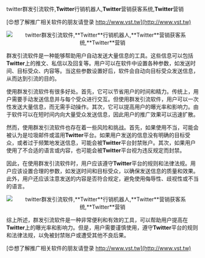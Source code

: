 twitter群发引流软件,**Twitter**行销机器人,**Twitter**营销获客系统,**Twitter**营销

[😍想了解推广相关软件的朋友请登录 http://www.vst.tw](http://www.vst.tw)

 <center><img src="https://vst.tw/MP4/tuiguang/png/0.png" alt="twitter群发引流软件,**Twitter**行销机器人,**Twitter**营销获客系统,**Twitter**营销"></center>

群发引流软件是一种能够帮助用户自动发送大量信息的工具。这些信息可以包括**Twitter**上的推文、私信以及回复等。用户可以在软件中设置各种参数，如发送时间、目标受众、内容等。当这些参数设置好后，软件会自动向目标受众发送信息，从而达到引流的目的。

使用群发引流软件有很多好处。首先，它可以节省用户的时间和精力。传统上，用户需要手动发送信息并与每个受众进行交互。但使用群发引流软件，用户可以一次性发送大量信息，而无需手动操作。其次，它可以提高用户的曝光率和影响力。由于软件可以在短时间内向大量受众发送信息，因此用户的推广效果可以迅速扩散。

然而，使用群发引流软件也存在着一些风险和挑战。首先，如果使用不当，可能会被认为是垃圾邮件或滥用**Twitter**平台。如果用户发送的信息没有明确的目标受众，或者过于频繁地发送信息，可能会被**Twitter**平台封禁账户。其次，如果用户使用了不合适的语言或内容，也可能会被**Twitter**平台视为违反规定而封禁。

因此，在使用群发引流软件时，用户应该遵守**Twitter**平台的规则和法律法规。用户应该设置合理的参数，如发送时间和目标受众，以确保发送信息的质量和效果。此外，用户还应该注意发送的内容是否符合规定，避免使用侮辱性、歧视性或不当的语言。

 <center><img src="https://vst.tw/MP4/tuiguang/png/0.png" alt="twitter群发引流软件,**Twitter**行销机器人,**Twitter**营销获客系统,**Twitter**营销"></center>

综上所述，群发引流软件是一种非常便利和有效的工具，可以帮助用户提高在**Twitter**上的曝光率和影响力。但是，用户需要谨慎使用，遵守**Twitter**平台的规则和法律法规，以免被封禁账户或遭受其他不良后果。

[😍想了解推广相关软件的朋友请登录 http://www.vst.tw](http://www.vst.tw)



